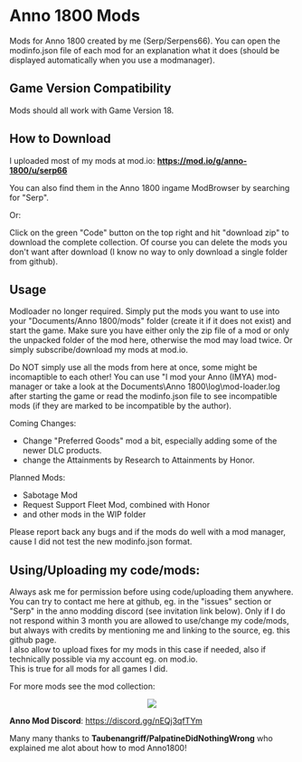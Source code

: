 # Anno 1800 Mods
Mods for Anno 1800 created by me (Serp/Serpens66).
You can open the modinfo.json file of each mod for an explanation what it does (should be displayed automatically when you use a modmanager).

Game Version Compatibility
-
Mods should all work with Game Version 18.


How to Download  
-
I uploaded most of my mods at mod.io: 
**https://mod.io/g/anno-1800/u/serp66**

You can also find them in the Anno 1800 ingame ModBrowser by searching for "Serp".

Or:

Click on the green "Code" button on the top right and hit "download zip" to download the complete collection. Of course you can delete the mods you don't want after download (I know no way to only download a single folder from github).

Usage  
-
Modloader no longer required. Simply put the mods you want to use into your "Documents/Anno 1800/mods" folder (create it if it does not exist) and start the game. Make sure you have either only the zip file of a mod or only the unpacked folder of the mod here, otherwise the mod may load twice.
Or simply subscribe/download my mods at mod.io.

Do NOT simply use all the mods from here at once, some might be incomaptible to each other! You can use "I mod your Anno (IMYA) mod-manager or take a look at the Documents\Anno 1800\log\mod-loader.log after starting the game or read the modinfo.json file to see incompatible mods (if they are marked to be incompatible by the author).


Coming Changes:
- Change "Preferred Goods" mod a bit, especially adding some of the newer DLC products.
- change the Attainments by Research to Attainments by Honor.

Planned Mods:
- Sabotage Mod
- Request Support Fleet Mod, combined with Honor
- and other mods in the WIP folder

Please report back any bugs and if the mods do well with a mod manager, cause I did not test the new modinfo.json format.

Using/Uploading my code/mods:  
-
Always ask me for permission before using code/uploading them anywhere. You can try to contact me here at github, eg. in the "issues" section or "Serp" in the anno modding discord (see invitation link below). Only if I do not respond within 3 month you are allowed to use/change my code/mods, but always with credits by mentioning me and linking to the source, eg. this github page.  
I also allow to upload fixes for my mods in this case if needed, also if technically possible via my account eg. on mod.io.   
This is true for all mods for all games I did.


For more mods see the mod collection:
<p align="center">
    <a href="https://github.com/anno-mods/Collection"><img src="https://github.com/anno-mods.png"></a>
</p>

**Anno Mod Discord**: https://discord.gg/nEQj3qfTYm

Many many thanks to **Taubenangriff/PalpatineDidNothingWrong** who explained me alot about how to mod Anno1800!

